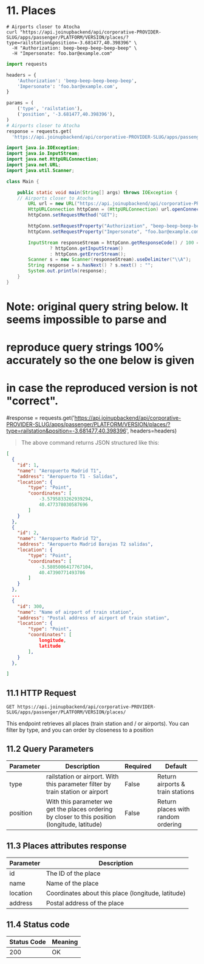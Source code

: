 # 11. Places

```shell
# Airports closer to Atocha
curl "https://api.joinupbackend/api/corporative-PROVIDER-SLUG/apps/passenger/PLATFORM/VERSION/places/?type=railstation&position=-3.681477,40.398396" \
  -H "Authorization: beep-beep-beep-beep-beep" \
  -H "Impersonate: foo.bar@example.com"
```
```python
import requests

headers = {
    'Authorization': 'beep-beep-beep-beep-beep',
    'Impersonate': 'foo.bar@example.com',
}

params = (
    ('type', 'railstation'),
    ('position', '-3.681477,40.398396'),
)
# Airports closer to Atocha
response = requests.get(
  'https://api.joinupbackend/api/corporative-PROVIDER-SLUG/apps/passenger/PLATFORM/VERSION/places/', headers=headers, params=params)
```
```java
import java.io.IOException;
import java.io.InputStream;
import java.net.HttpURLConnection;
import java.net.URL;
import java.util.Scanner;

class Main {

	public static void main(String[] args) throws IOException {
    // Airports closer to Atocha
		URL url = new URL("https://api.joinupbackend/api/corporative-PROVIDER-SLUG/apps/passenger/PLATFORM/VERSION/places/?type=railstation&position=-3.681477,40.398396");
		HttpURLConnection httpConn = (HttpURLConnection) url.openConnection();
		httpConn.setRequestMethod("GET");

		httpConn.setRequestProperty("Authorization", "beep-beep-beep-beep-beep");
		httpConn.setRequestProperty("Impersonate", "foo.bar@example.com");

		InputStream responseStream = httpConn.getResponseCode() / 100 == 2
				? httpConn.getInputStream()
				: httpConn.getErrorStream();
		Scanner s = new Scanner(responseStream).useDelimiter("\\A");
		String response = s.hasNext() ? s.next() : "";
		System.out.println(response);
	}
}
```

# Note: original query string below. It seems impossible to parse and
# reproduce query strings 100% accurately so the one below is given
# in case the reproduced version is not "correct".
#response = requests.get('https://api.joinupbackend/api/corporative-PROVIDER-SLUG/apps/passenger/PLATFORM/VERSION/places/?type=railstation&position=-3.681477,40.398396', headers=headers)
> The above command returns JSON structured like this:

```json
[
  {
    "id": 1,
    "name": "Aeropuerto Madrid T1",
    "address": "Aeropuerto T1 - Salidas",
    "location": {
        "type": "Point",
        "coordinates": [
            -3.5795833262939294,
            40.477378030587696
        ]
    }
  },
  {
    "id": 2,
    "name": "Aeropuerto Madrid T2",
    "address": "Aeropuerto Madrid Barajas T2 salidas",
    "location": {
        "type": "Point",
        "coordinates": [
            -3.5805006417767104,
            40.47390771493706
        ]
    }
  },
  ...
  {
    "id": 300,
    "name": "Name of airport of train station",
    "address": "Postal address of airport of train station",
    "location": {
        "type": "Point",
        "coordinates": [
            longitude,
            latitude
        ],
    }
  },

]
```


## 11.1 HTTP Request

`GET https://api.joinupbackend/api/corporative-PROVIDER-SLUG/apps/passenger/PLATFORM/VERSION/places/`

This endpoint retrieves all places (train station and / or airports). You can filter by type, and you can order by closeness to a position

## 11.2 Query Parameters


Parameter | Description | Required | Default
--------- | ----------- | ----------- | -----------
type | railstation or airport. With this parameter filter by train station or airport | False | Return airports & train stations
position | With this parameter we get the places ordering by closer to this position (longitude, latitude) |  False | Return places with random ordering


## 11.3 Places attributes response

Parameter | Description
--------- | -----------
id | The ID of the place
name | Name of the place
location | Coordinates about this place (longitude, latitude)
address | Postal address of the place

## 11.4 Status code

Status Code | Meaning
---------- | -------
200 | OK
